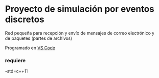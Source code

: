 # Proyecto de simulación por eventos discretos

Red pequeña para recepción y envío de mensajes de correo electrónico y de paquetes (partes de archivos)

Programado en [VS Code](https://code.visualstudio.com/)

### requiere 
-std=c++11 